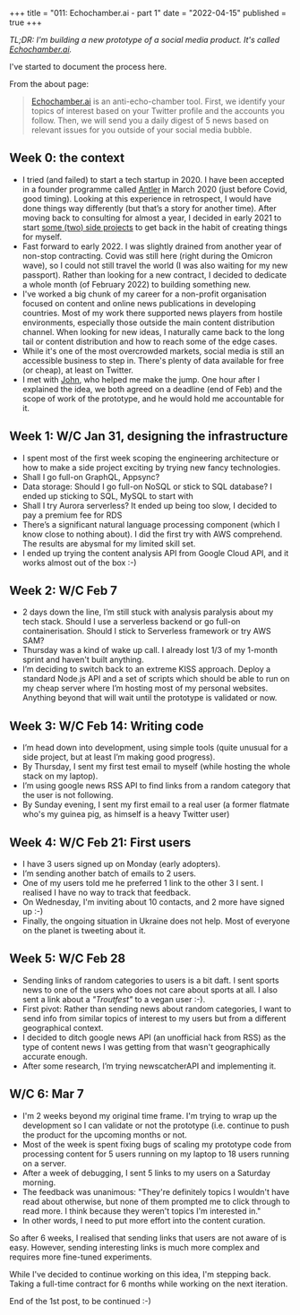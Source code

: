 +++
title = "011: Echochamber.ai - part 1"
date = "2022-04-15"
published = true
+++

_TL;DR: I'm building a new prototype of a social media product. It's called _[_Echochamber.ai_](https://echochamber.ai/)_._

I've started to document the process here.

From the about page:

> [Echochamber.ai](https://echochamber.ai) is an anti-echo-chamber tool. First, we identify your topics of interest based on your Twitter profile and the accounts you follow. Then, we will send you a daily digest of 5 news based on relevant issues for you outside of your social media bubble.

## Week 0: the context

- I tried (and failed) to start a tech startup in 2020. I have been accepted in a founder programme called [Antler](https://antler.co/) in March 2020 (just before Covid, good timing). Looking at this experience in retrospect, I would have done things way differently (but that’s a story for another time). After moving back to consulting for almost a year, I decided in early 2021 to start [some (two) side projects](https://notsaved.org/2022/01/01/010-on-side-projects/) to get back in the habit of creating things for myself.
- Fast forward to early 2022. I was slightly drained from another year of non-stop contracting. Covid was still here (right during the Omicron wave), so I could not still travel the world (I was also waiting for my new passport). Rather than looking for a new contract, I decided to dedicate a whole month (of February 2022) to building something new.
- I've worked a big chunk of my career for a non-profit organisation focused on content and online news publications in developing countries. Most of my work there supported news players from hostile environments, especially those outside the main content distribution channel. When looking for new ideas, I naturally came back to the long tail or content distribution and how to reach some of the edge cases.
- While it's one of the most overcrowded markets, social media is still an accessible business to step in. There's plenty of data available for free (or cheap), at least on Twitter.
- I met with [John](https://createur.com/), who helped me make the jump. One hour after I explained the idea, we both agreed on a deadline (end of Feb) and the scope of work of the prototype, and he would hold me accountable for it.


## Week 1: W/C Jan 31, designing the infrastructure

- I spent most of the first week scoping the engineering architecture or how to make a side project exciting by trying new fancy technologies.
- Shall I go full-on GraphQL, Appsync?
- Data storage: Should I go full-on NoSQL or stick to SQL database? I ended up sticking to SQL, MySQL to start with
- Shall I try Aurora serverless? It ended up being too slow, I decided to pay a premium fee for RDS
- There’s a significant natural language processing component (which I know close to nothing about). I did the first try with AWS comprehend. The results are abysmal for my limited skill set.
- I ended up trying the content analysis API from Google Cloud API, and it works almost out of the box :-)


## Week 2: W/C Feb 7

- 2 days down the line, I’m still stuck with analysis paralysis about my tech stack. Should I use a serverless backend or go full-on containerisation. Should I stick to Serverless framework or try AWS SAM?
- Thursday was a kind of wake up call. I already lost 1/3 of my 1-month sprint and haven't built anything.
- I’m deciding to switch back to an extreme KISS approach. Deploy a standard Node.js API and a set of scripts which should be able to run on my cheap server where I’m hosting most of my personal websites. Anything beyond that will wait until the prototype is validated or now.


## Week 3: W/C Feb 14: Writing code

- I’m head down into development, using simple tools (quite unusual for a side project, but at least I’m making good progress).
- By Thursday, I sent my first test email to myself (while hosting the whole stack on my laptop).
- I’m using google news RSS API to find links from a random category that the user is not following.
- By Sunday evening, I sent my first email to a real user (a former flatmate who's my guinea pig, as himself is a heavy Twitter user)


## Week 4: W/C Feb 21: First users

- I have 3 users signed up on Monday (early adopters).
- I’m sending another batch of emails to 2 users.
- One of my users told me he preferred 1 link to the other 3 I sent. I realised I have no way to track that feedback.
- On Wednesday, I'm inviting about 10 contacts, and 2 more have signed up :-)
- Finally, the ongoing situation in Ukraine does not help. Most of everyone on the planet is tweeting about it.


## Week 5: W/C Feb 28

- Sending links of random categories to users is a bit daft. I sent sports news to one of the users who does not care about sports at all. I also sent a link about a _"Troutfest"_ to a vegan user :-).
- First pivot: Rather than sending news about random categories, I want to send info from similar topics of interest to my users but from a different geographical context.
- I decided to ditch google news API (an unofficial hack from RSS) as the type of content news I was getting from that wasn't geographically accurate enough.
- After some research, I’m trying newscatcherAPI and implementing it.


## W/C 6: Mar 7

- I'm 2 weeks beyond my original time frame. I'm trying to wrap up the development so I can validate or not the prototype (i.e. continue to push the product for the upcoming months or not.
- Most of the week is spent fixing bugs of scaling my prototype code from processing content for 5 users running on my laptop to 18 users running on a server.
- After a week of debugging, I sent 5 links to my users on a Saturday morning.
- The feedback was unanimous: "They're definitely topics I wouldn't have read about otherwise, but none of them prompted me to click through to read more. I think because they weren't topics I'm interested in."
- In other words, I need to put more effort into the content curation.

So after 6 weeks, I realised that sending links that users are not aware of is easy. However, sending interesting links is much more complex and requires more fine-tuned experiments.

While I've decided to continue working on this idea, I'm stepping back. Taking a full-time contract for 6 months while working on the next iteration.

End of the 1st post, to be continued :-)

  
  

